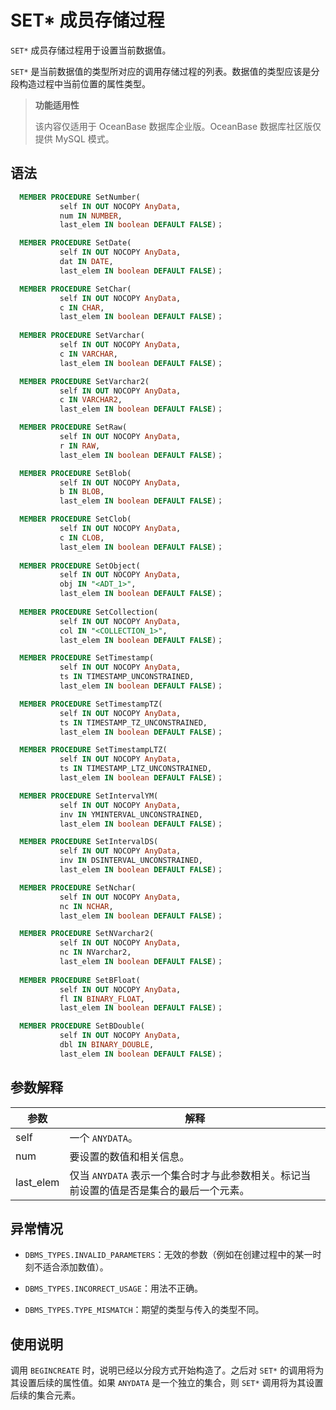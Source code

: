SET\* 成员存储过程 
=================================

`SET*` 成员存储过程用于设置当前数据值。

`SET*` 是当前数据值的类型所对应的调用存储过程的列表。数据值的类型应该是分段构造过程中当前位置的属性类型。

>**功能适用性**
>
>该内容仅适用于 OceanBase 数据库企业版。OceanBase 数据库社区版仅提供 MySQL 模式。

语法 
-----------------------

```sql
  MEMBER PROCEDURE SetNumber(
           self IN OUT NOCOPY AnyData, 
           num IN NUMBER,
           last_elem IN boolean DEFAULT FALSE)；

  MEMBER PROCEDURE SetDate(
           self IN OUT NOCOPY AnyData, 
           dat IN DATE,
           last_elem IN boolean DEFAULT FALSE)；

  MEMBER PROCEDURE SetChar(
           self IN OUT NOCOPY AnyData, 
           c IN CHAR,
           last_elem IN boolean DEFAULT FALSE)；
  
  MEMBER PROCEDURE SetVarchar(
           self IN OUT NOCOPY AnyData, 
           c IN VARCHAR,
           last_elem IN boolean DEFAULT FALSE)；

  MEMBER PROCEDURE SetVarchar2(
           self IN OUT NOCOPY AnyData,
           c IN VARCHAR2, 
           last_elem IN boolean DEFAULT FALSE)；

  MEMBER PROCEDURE SetRaw(
           self IN OUT NOCOPY AnyData, 
           r IN RAW,
           last_elem IN boolean DEFAULT FALSE)；

  MEMBER PROCEDURE SetBlob(
           self IN OUT NOCOPY AnyData, 
           b IN BLOB,
           last_elem IN boolean DEFAULT FALSE)；

  MEMBER PROCEDURE SetClob(
           self IN OUT NOCOPY AnyData, 
           c IN CLOB,
           last_elem IN boolean DEFAULT FALSE)；
 
  MEMBER PROCEDURE SetObject(
           self IN OUT NOCOPY AnyData, 
           obj IN "<ADT_1>",
           last_elem IN boolean DEFAULT FALSE)；
 
  MEMBER PROCEDURE SetCollection(
           self IN OUT NOCOPY AnyData, 
           col IN "<COLLECTION_1>",
           last_elem IN boolean DEFAULT FALSE)；

  MEMBER PROCEDURE SetTimestamp(
           self IN OUT NOCOPY AnyData, 
           ts IN TIMESTAMP_UNCONSTRAINED,
           last_elem IN boolean DEFAULT FALSE)；

  MEMBER PROCEDURE SetTimestampTZ(
           self IN OUT NOCOPY AnyData, 
           ts IN TIMESTAMP_TZ_UNCONSTRAINED,
           last_elem IN boolean DEFAULT FALSE)；

  MEMBER PROCEDURE SetTimestampLTZ(
           self IN OUT NOCOPY AnyData,
           ts IN TIMESTAMP_LTZ_UNCONSTRAINED,
           last_elem IN boolean DEFAULT FALSE)；

  MEMBER PROCEDURE SetIntervalYM(
           self IN OUT NOCOPY AnyData,
           inv IN YMINTERVAL_UNCONSTRAINED,
           last_elem IN boolean DEFAULT FALSE)；

  MEMBER PROCEDURE SetIntervalDS(
           self IN OUT NOCOPY AnyData,
           inv IN DSINTERVAL_UNCONSTRAINED,
           last_elem IN boolean DEFAULT FALSE)；

  MEMBER PROCEDURE SetNchar(
           self IN OUT NOCOPY AnyData,
           nc IN NCHAR, 
           last_elem IN boolean DEFAULT FALSE)；

  MEMBER PROCEDURE SetNVarchar2(
           self IN OUT NOCOPY AnyData,
           nc IN NVarchar2, 
           last_elem IN boolean DEFAULT FALSE)；
 
  MEMBER PROCEDURE SetBFloat(
           self IN OUT NOCOPY AnyData, 
           fl IN BINARY_FLOAT,
           last_elem IN boolean DEFAULT FALSE)；

  MEMBER PROCEDURE SetBDouble(
           self IN OUT NOCOPY AnyData, 
           dbl IN BINARY_DOUBLE,
           last_elem IN boolean DEFAULT FALSE)；
```



参数解释 
-------------------------



|    参数     |                        解释                         |
|-----------|---------------------------------------------------|
| self      | 一个 `ANYDATA`。                                     |
| num       | 要设置的数值和相关信息。                                      |
| last_elem | 仅当 `ANYDATA` 表示一个集合时才与此参数相关。标记当前设置的值是否是集合的最后一个元素。 |



异常情况 
-------------------------

* `DBMS_TYPES.INVALID_PARAMETERS`：无效的参数（例如在创建过程中的某一时刻不适合添加数值）。

  

* `DBMS_TYPES.INCORRECT_USAGE`：用法不正确。

  

* `DBMS_TYPES.TYPE_MISMATCH`：期望的类型与传入的类型不同。

  




使用说明 
-------------------------

调用 `BEGINCREATE` 时，说明已经以分段方式开始构造了。之后对 `SET*` 的调用将为其设置后续的属性值。如果 `ANYDATA` 是一个独立的集合，则 `SET*` 调用将为其设置后续的集合元素。
